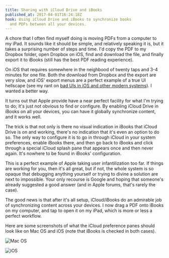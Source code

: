 ```yaml
---
title: Sharing with iCloud Drive and iBooks
published_at: 2017-04-01T16:24:18Z
hook: Using iCloud Drive and iBooks to synchronize books
  and PDFs between all your devices.
---
```


A chore that I often find myself doing is moving PDFs from
a computer to my iPad. It sounds like it should be simple,
and relatively speaking it is, but it takes a surprising
number of steps and time. I'd copy the PDF to my Dropbox
folder, open Dropbox on iOS, find and download the file,
and finally export it to iBooks (still has the best PDF
reading experience).

On iOS that requires somewhere in the neighbood of twenty
taps and 3-4 minutes for one file. Both the download from
Dropbox and the export are very slow, and iOS' export menus
are a perfect example of a true UI hellscape (see my rant
on [bad UIs in iOS and other modern systems](/interfaces)).
I wanted a better way.

It turns out that Apple provide have a near perfect
facility for what I'm trying to do; it's just not obvious
to find or configure. By enabling iCloud Drive in iBooks on
all your devices, you can have it globally synchronize
content, and it works well.

The trick is that not only is there no visual indication in
iBooks that iCloud Drive is on and working, there's no
indication that it's even an option to do so. The only way
to configure it is to go in through iCloud in your system
preferences, enable iBooks there, and then go back to
iBooks and click through a special iCloud splash pane that
appears once and then never again. It's nowhere to be found
in iBooks' configuration.

This is a perfect example of Apple taking user
infantilization too far. If things are working for you,
then it's all great, but if not, the whole system is so
opaque that debugging anything yourself or trying to divine
a solution are next to impossible. Your only recourse is
Google and hoping that someone's already suggested a good
answer (and in Apple forums, that's rarely the case).

The good news is that after it's all setup, iCloud/iBooks
do an admirable job of synchronizing content across your
devices. I now drag a PDF onto iBooks on my computer, and
tap to open it on my iPad, which is more or less a perfect
workflow.

Here are some screenshots of what the iCloud preference
panes should look like on Mac OS and iOS (note that iBooks
is checked in both cases).

![Mac OS](/assets/fragments/apple-sharing/icloud-macos.png)

![iOS](/assets/fragments/apple-sharing/icloud-ios.png)


